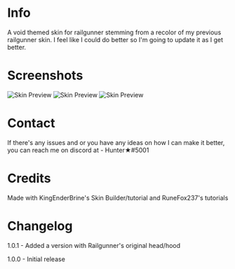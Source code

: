 # Info

A void themed skin for railgunner stemming from a recolor of my previous railgunner skin. I feel like I could do better so I'm going to update it as I get better.

# Screenshots
![Skin Preview](https://imgur.com/3EciPJt.jpg)
![Skin Preview](https://imgur.com/t3If7zM.jpg)
![Skin Preview](https://imgur.com/Q3dDhqk.jpg)

# Contact

If there's any issues and or you have any ideas on how I can make it better, you can reach me on discord at - Hunter★#5001 

# Credits

Made with KingEnderBrine's Skin Builder/tutorial and RuneFox237's tutorials


# Changelog

1.0.1 - Added a version with Railgunner's original head/hood

1.0.0 - Initial release
